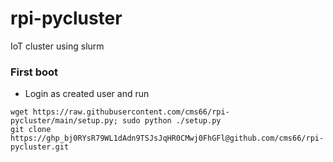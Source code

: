 # rpi-pycluster
IoT cluster using slurm
### First boot
- Login as created user and run 
```
wget https://raw.githubusercontent.com/cms66/rpi-pycluster/main/setup.py; sudo python ./setup.py
git clone https://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@github.com/cms66/rpi-pycluster.git
```
